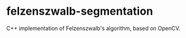 felzenszwalb-segmentation
=========================

C++ implementation of Felzenszwalb's algorithm, based on OpenCV.
